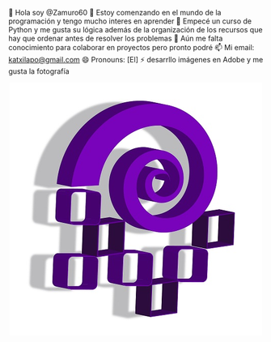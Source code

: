 👋 Hola soy @Zamuro60
👀 Estoy comenzando en el mundo de la programación y tengo mucho interes en aprender
🌱 Empecé un curso de Python y me gusta su lógica además de la organización de los recursos que hay que ordenar antes de resolver los problemas
💞️ Aún me falta conocimiento para colaborar en proyectos pero pronto podré
📫 Mi email: katxilapo@gmail.com
😄 Pronouns: [El]
⚡ desarrllo imágenes en Adobe y me gusta la fotografía




<div align="center">
  <img src="https://raw.githubusercontent.com/Zamuro60/Zamuro60/eb55865fc5c2dd46c683fd3525ec9c9d2ae30982/Logo%20espiral%20Github.jpg" alt="Logo espiral">
</div>

